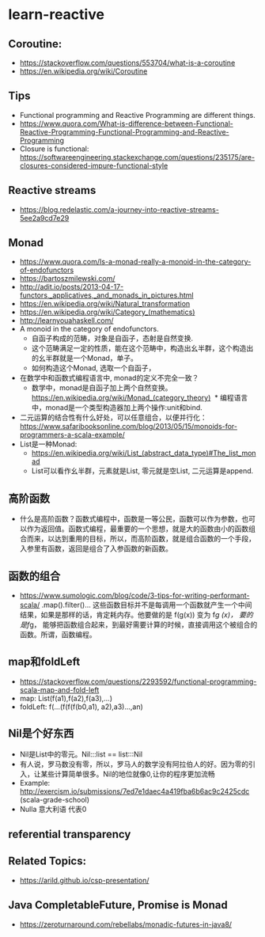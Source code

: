 # learn-reactive

## Coroutine:
* https://stackoverflow.com/questions/553704/what-is-a-coroutine
* https://en.wikipedia.org/wiki/Coroutine
## Tips
* Functional programming and Reactive Programming are different things.
* https://www.quora.com/What-is-difference-between-Functional-Reactive-Programming-Functional-Programming-and-Reactive-Programming
* Closure is functional: https://softwareengineering.stackexchange.com/questions/235175/are-closures-considered-impure-functional-style
## Reactive streams
* https://blog.redelastic.com/a-journey-into-reactive-streams-5ee2a9cd7e29

## Monad
* https://www.quora.com/Is-a-monad-really-a-monoid-in-the-category-of-endofunctors
* https://bartoszmilewski.com/
* http://adit.io/posts/2013-04-17-functors,_applicatives,_and_monads_in_pictures.html
* https://en.wikipedia.org/wiki/Natural_transformation
* https://en.wikipedia.org/wiki/Category_(mathematics)
* http://learnyouahaskell.com/
* A monoid in the category of endofunctors.
  * 自函子构成的范畴，对象是自函子，态射是自然变换.
  * 这个范畴满足一定的性质，能在这个范畴中，构造出幺半群，这个构造出的幺半群就是一个Monad，单子。
  * 如何构造这个Monad, 选取一个自函子，
* 在数学中和函数式编程语言中, monad的定义不完全一致？
  * 数学中，monad是自函子加上两个自然变换。https://en.wikipedia.org/wiki/Monad_(category_theory)
  * 编程语言中，monad是一个类型构造器加上两个操作:unit和bind.
* 二元运算的结合性有什么好处，可以任意组合，以便并行化：https://www.safaribooksonline.com/blog/2013/05/15/monoids-for-programmers-a-scala-example/
* List是一种Monad:
  * https://en.wikipedia.org/wiki/List_(abstract_data_type)#The_list_monad 
  * List可以看作幺半群，元素就是List, 零元就是空List, 二元运算是append. 
## 高阶函数
* 什么是高阶函数？函数式编程中，函数是一等公民，函数可以作为参数，也可以作为返回值。函数式编程，最重要的一个思想，就是大的函数由小的函数组合而来，以达到重用的目标，所以，而高阶函数，就是组合函数的一个手段，入参里有函数，返回是组合了入参函数的新函数。
## 函数的组合
* https://www.sumologic.com/blog/code/3-tips-for-writing-performant-scala/ .map().filter()... 这些函数目标并不是每调用一个函数就产生一个中间结果，如果是那样的话，肯定耗内存。他要做的是 f(g(x)) 变为 f*g (x)， 要的是f*g， 能够把函数组合起来，到最好需要计算的时候，直接调用这个被组合的函数。所谓，函数编程。

## map和foldLeft
* https://stackoverflow.com/questions/2293592/functional-programming-scala-map-and-fold-left
* map: List(f(a1),f(a2),f(a3),...)
* foldLeft: f(...(f(f(f(b0,a1), a2),a3)...,an)
## Nil是个好东西
* Nil是List中的零元。Nil:::list == list:::Nil
* 有人说，罗马数没有零，所以，罗马人的数学没有阿拉伯人的好。因为零的引入，让某些计算简单很多。Nil的地位就像0,让你的程序更加流畅
* Example: http://exercism.io/submissions/7ed7e1daec4a419fba6b6ac9c2425cdc (scala-grade-school)
* Nulla 意大利语 代表0
## referential transparency
## Related Topics:
* https://arild.github.io/csp-presentation/

## Java CompletableFuture, Promise  is Monad
* https://zeroturnaround.com/rebellabs/monadic-futures-in-java8/
